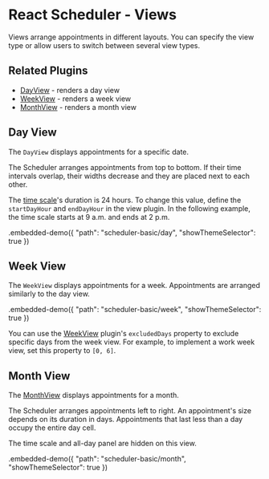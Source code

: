 # React Scheduler - Views

Views arrange appointments in different layouts. You can specify the view type or allow users to switch between several view types.

## Related Plugins

- [DayView](../reference/day-view.md) - renders a day view
- [WeekView](../reference/week-view.md) - renders a week view
- [MonthView](../reference/month-view.md) - renders a month view

## Day View

The `DayView` displays appointments for a specific date.

The Scheduler arranges appointments from top to bottom. If their time intervals overlap, their widths decrease and they are placed next to each other.

The [time scale](fundamentals.md#overview)'s duration is 24 hours. To change this value, define the `startDayHour` and `endDayHour` in the view plugin. In the following example, the time scale starts at 9 a.m. and ends at 2 p.m.

.embedded-demo({ "path": "scheduler-basic/day", "showThemeSelector": true })

## Week View

The `WeekView` displays appointments for a week. Appointments are arranged similarly to the day view.

.embedded-demo({ "path": "scheduler-basic/week", "showThemeSelector": true })

You can use the [WeekView](../reference/week-view.md) plugin's `excludedDays` property to exclude specific days from the week view. For example, to implement a work week view, set this property to `[0, 6]`.

## Month View

The [MonthView](../reference/month-view.md) displays appointments for a month.

The Scheduler arranges appointments left to right. An appointment's size depends on its duration in days. Appointments that last less than a day occupy the entire day cell.

The time scale and all-day panel are hidden on this view.

.embedded-demo({ "path": "scheduler-basic/month", "showThemeSelector": true })
